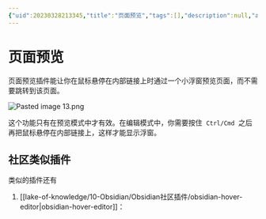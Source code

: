 ```yaml
---
{"uid":20230328213345,"title":"页面预览","tags":[],"description":null,"author":"OS","type":"other","draft":false,"editable":false,"modified":20230515233931,"dg-publish":true,"permalink":"/lake-of-knowledge/10-obsidian/obsidian//","dgPassFrontmatter":true}
---
```



# 页面预览

页面预览插件能让你在鼠标悬停在内部链接上时通过一个小浮窗预览页面，而不需要跳转到该页面。

![Pasted image 13.png](https://cdn.pkmer.cn/images/cc026650583b205667de6bd70ab48ab1_MD5.png!pkmer)

这个功能只有在预览模式中才有效。在编辑模式中，你需要按住  `Ctrl/Cmd`  之后再把鼠标悬停在内部链接上，这样才能显示浮窗。

## 社区类似插件

类似的插件还有

1. [[lake-of-knowledge/10-Obsidian/Obsidian社区插件/obsidian-hover-editor\|obsidian-hover-editor]]：